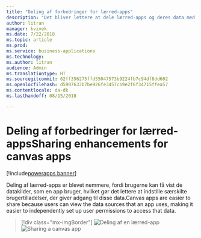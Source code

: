 ```yaml
---
title: "Deling af forbedringer for lærred-apps"
description: "Det bliver lettere at dele lærred-apps og deres data med den integrerede oplevelse."
author: litran
manager: kvivek
ms.date: 7/22/2018
ms.topic: article
ms.prod: 
ms.service: business-applications
ms.technology: 
ms.author: litran
audience: Admin
ms.translationtype: HT
ms.sourcegitcommit: 62ff356275ffd55047573b9224fb7c94df8dd602
ms.openlocfilehash: d5907633b7be926fe3457cb9e2f6f34715ffea57
ms.contentlocale: da-dk
ms.lasthandoff: 08/15/2018

---
```

# <a name="sharing-enhancements-for-canvas-apps"></a><span data-ttu-id="65504-103">Deling af forbedringer for lærred-apps</span><span class="sxs-lookup"><span data-stu-id="65504-103">Sharing enhancements for canvas apps</span></span>

[!include[powerapps banner](../includes/powerapps.md)]



<span data-ttu-id="65504-104">Deling af lærred-apps er blevet nemmere, fordi brugerne kan få vist de datakilder, som en app bruger, hvilket gør det lettere at indstille særskilte brugertilladelser, der giver adgang til disse data.</span><span class="sxs-lookup"><span data-stu-id="65504-104">Canvas apps are easier to share because users can view the data sources that an app uses, making it easier to independently set up user permissions to access that data.</span></span> 

> [!div class="mx-imgBorder"]
> <span data-ttu-id="65504-105">![Deling af en lærred-app](media/sharing-canvas-app.png  "Deling af en lærred-app")</span><span class="sxs-lookup"><span data-stu-id="65504-105">![Sharing a canvas app](media/sharing-canvas-app.png  "Sharing a canvas app")</span></span>

